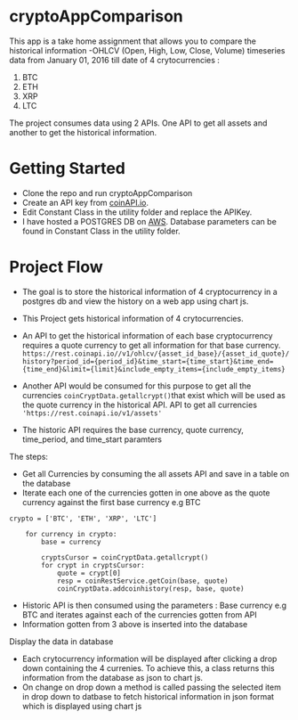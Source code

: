 # cryptoAppComparison
This app is a take home assignment that allows you to compare the historical information -OHLCV (Open, High, Low, Close, Volume) 
timeseries data from January 01, 2016 till date of 4 crytocurrencies :
1. BTC
2. ETH
3. XRP
4. LTC

The project consumes data using 2 APIs. One API to get all assets and another to get the historical information.



# Getting Started

- Clone the repo and run cryptoAppComparison
- Create an API key from [coinAPI.io](https://www.coinapi.io/pricing?apikey). 
- Edit Constant Class in the utility folder and replace the APIKey.
- I have hosted a POSTGRES DB on [AWS]( https://aws.amazon.com/). Database parameters can be found in Constant Class in the utility folder.


# Project Flow
- The goal is to store the historical information of 4 cryptocurrency in a postgres db and view the history on a web app using chart js.
- This Project gets historical information of 4 crytocurrencies.
- An API to get the historical information of each base cryptocurrency requires a quote currency to get all information for that base currency.
``` https://rest.coinapi.io//v1/ohlcv/{asset_id_base}/{asset_id_quote}/history?period_id={period_id}&time_start={time_start}&time_end={time_end}&limit={limit}&include_empty_items={include_empty_items} ```


- Another API would be consumed for this purpose to get all the currencies ``` coinCryptData.getallcrypt() ```that exist which will be used as the quote currency in the historical API.
API to get all currencies
``` 'https://rest.coinapi.io/v1/assets' ```

- The historic API requires the base currency, quote currency, time_period, and time_start paramters

The steps:
- Get all Currencies by consuming the all assets API and save in a table on the database
- Iterate each one of the currencies gotten in  one above as the quote currency against the first base currency e.g BTC

``` 
crypto = ['BTC', 'ETH', 'XRP', 'LTC']

    for currency in crypto:
        base = currency

        cryptsCursor = coinCryptData.getallcrypt() 
        for crypt in cryptsCursor:
            quote = crypt[0]
            resp = coinRestService.getCoin(base, quote)
            coinCryptData.addcoinhistory(resp, base, quote)

```

- Historic API is then consumed using the parameters : Base currency e.g BTC and iterates against each of the currencies gotten from API 
- Information gotten from 3 above is inserted into the database

Display the data in database 
- Each crytocurrency information will be displayed after clicking a drop down containing the 4 currenies. To achieve this, a class returns this information from the database as json to chart js.
- On change on drop down a method is called passing the selected item in drop down to datbase to fetch historical information in json format which is displayed using chart js




 
